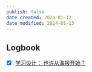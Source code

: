 ```yaml
---
publish: false
date created: 2024-01-12
date modified: 2024-01-13
---
```



## Logbook
- [x] [学习设计： 也许从海报开始？](things:///show?id=FbgYhrY5fFxeLpLbmzGTXi)
